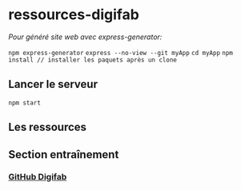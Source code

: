 # ressources-digifab

_Pour généré site web avec express-generator:_

`npm express-generator`
`express --no-view --git myApp`
`cd myApp`
`npm install // installer les paquets après un clone`

## Lancer le serveur
`npm start`

## Les ressources

## Section entraînement

### [GitHub Digifab](https://github.com/digifab-dev)